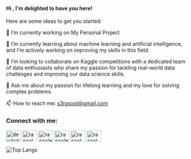 #### Hi , I'm delighted to have you here!

Here are some ideas to get you started:

🔭 I’m currently working on My Personal Project

🌱 I’m currently learning about machine learning and artificial intelligence, and I'm actively working on improving my skills in this field.

👯 I’m looking to collaborate on Kaggle competitions with a dedicated team of data enthusiasts who share my passion for tackling real-world data challenges and improving our data science skills.

💬 Ask me about my passion for lifelong learning and my love for solving complex problems.

📫 How to reach me: s3rasool@gmail.com





<h3 align="left">Connect with me:</h3>
<p align="left">
<a href="https://dev.to/dev.to/rasool_estiri" target="blank"><img align="center" src="https://raw.githubusercontent.com/rahuldkjain/github-profile-readme-generator/master/src/images/icons/Social/devto.svg" alt="dev.to/rasool_estiri" height="30" width="40" /></a>
<a href="https://twitter.com/rasool_estiri" target="blank"><img align="center" src="https://raw.githubusercontent.com/rahuldkjain/github-profile-readme-generator/master/src/images/icons/Social/twitter.svg" alt="rasool_estiri" height="30" width="40" /></a>
<a href="https://linkedin.com/in/rasoolestiri" target="blank"><img align="center" src="https://raw.githubusercontent.com/rahuldkjain/github-profile-readme-generator/master/src/images/icons/Social/linked-in-alt.svg" alt="rasoolestiri" height="30" width="40" /></a>
<a href="https://kaggle.com/rasoolestiri" target="blank"><img align="center" src="https://raw.githubusercontent.com/rahuldkjain/github-profile-readme-generator/master/src/images/icons/Social/kaggle.svg" alt="rasoolestiri" height="30" width="40" /></a>
<a href="https://instagram.com/rasool_s3" target="blank"><img align="center" src="https://raw.githubusercontent.com/rahuldkjain/github-profile-readme-generator/master/src/images/icons/Social/instagram.svg" alt="rasool_s3" height="30" width="40" /></a>
<a href="https://www.leetcode.com/rasool_s3" target="blank"><img align="center" src="https://raw.githubusercontent.com/rahuldkjain/github-profile-readme-generator/master/src/images/icons/Social/leet-code.svg" alt="rasool_s3" height="30" width="40" /></a>
</p>



![Top Langs](https://github-readme-stats.vercel.app/api/top-langs/?username=s3rasool&layout=compact)
              
